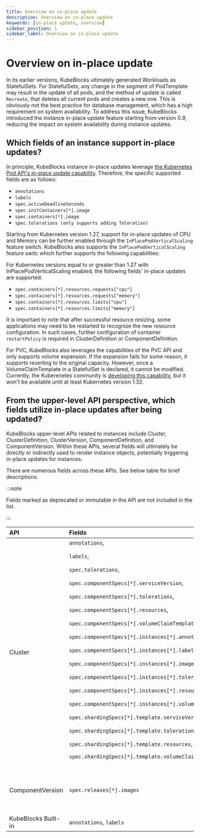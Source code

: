 ```yaml
---
title: Overview on in-place update
description: Overview on in-place update
keywords: [in-place update, overview]
sidebar_position: 1
sidebar_label: Overview on in-place update
---
```


# Overview on in-place update

In its earlier versions, KubeBlocks ultimately generated Workloads as StatefulSets. For StatefulSets, any change in the segment of PodTemplate may result in the update of all pods, and the method of update is called `Recreate`, that deletes all current pods and creates a new one. This is obviously not the best practice for database management, which has a high requirement on system availability.
To address this issue, KubeBlocks introduced the instance in-place update feature starting from version 0.9, reducing the impact on system availability during instance updates.

## Which fields of an instance support in-place updates?

In principle, KubeBlocks instance in-place updates leverage [the Kubernetes Pod API's in-place update capability](https://kubernetes.io/docs/concepts/workloads/pods/#pod-update-and-replacement). Therefore, the specific supported fields are as follows:

* `annotations`
* `labels`
* `spec.activeDeadlineSeconds`
* `spec.initContainers[*].image`
* `spec.containers[*].image`
* `spec.tolerations (only supports adding Toleration)`

Starting from Kubernetes version 1.27, support for in-place updates of CPU and Memory can be further enabled through the `InPlacePodVerticalScaling` feature switch. KubeBlocks also supports the `InPlacePodVerticalScaling` feature switc which further supports the following capabilities:

For Kubernetes versions equal to or greater than 1.27 with InPlacePodVerticalScaling enabled, the following fields' in-place updates are supported:

* `spec.containers[*].resources.requests["cpu"]`
* `spec.containers[*].resources.requests["memory"]`
* `spec.containers[*].resources.limits["cpu"]`
* `spec.containers[*].resources.limits["memory"]`

It is important to note that after successful resource resizing, some applications may need to be restarted to recognize the new resource configuration. In such cases, further configuration of container `restartPolicy` is required in ClusterDefinition or ComponentDefinition.

For PVC, KubeBlocks also leverages the capabilities of the PVC API and only supports volume expansion. If the expansion fails for some reason, it supports reverting to the original capacity. However, once a VolumeClaimTemplate in a StatefulSet is declared, it cannot be modified. Currently, the Kuberenetes community is [developing this capability](https://github.com/kubernetes/enhancements/pull/4651), but it won't be available until at least Kubernetes version 1.32.

## From the upper-level API perspective, which fields utilize in-place updates after being updated?

KubeBlocks upper-level APIs related to instances include Cluster, ClusterDefinition, ClusterVersion, ComponentDefinition, and ComponentVersion. Within these APIs, several fields will ultimately be directly or indirectly used to render instance objects, potentially triggering in-place updates for instances.

There are numerous fields across these APIs. See below table for brief descriptions.

:::note

Fields marked as deprecated or immutable in the API are not included in the list.

:::

| API |   Fields    |   Description  |
|:-----|:-------|:-----------|
|Cluster| `annotations`, <p>`labels`, </p><p>`spec.tolerations`, </p><p>`spec.componentSpecs[*].serviceVersion`, </p><p>`spec.componentSpecs[*].tolerations`, </p><p>`spec.componentSpecs[*].resources`, </p><p>`spec.componentSpecs[*].volumeClaimTemplates`, </p><p>`spec.componentSpecs[*].instances[*].annotations`, </p><p>`spec.componentSpecs[*].instances[*].labels`, </p><p>`spec.componentSpecs[*].instances[*].image`, </p><p>`spec.componentSpecs[*].instances[*].tolerations`, </p><p>`spec.componentSpecs[*].instances[*].resources`, </p><p>`spec.componentSpecs[*].instances[*].volumeClaimTemplates`, </p><p>`spec.shardingSpecs[*].template.serviceVersion`, </p><p>`spec.shardingSpecs[*].template.tolerations`, </p><p>`spec.shardingSpecs[*].template.resources`, </p><p>`spec.shardingSpecs[*].template.volumeClaimTemplates`</p> | Resources related fields means: <p>`requests["cpu"]`,</p><p>`requests["memory"]`,</p><p>`limits["cpu"]`,</p>`limits["memory"]` |
|   ComponentVersion  | `spec.releases[*].images`   | Whether in-place update is triggered depends on whether the corresponding image is changed.            |
| KubeBlocks Built-in |  `annotations`, `labels` |    |
